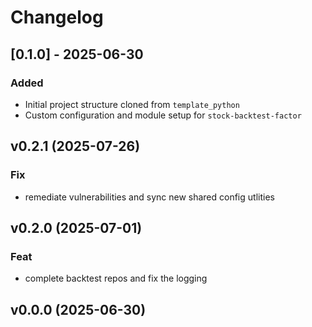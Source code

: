 # Changelog

## [0.1.0] - 2025-06-30

### Added

- Initial project structure cloned from `template_python`
- Custom configuration and module setup for `stock-backtest-factor`

## v0.2.1 (2025-07-26)

### Fix

- remediate vulnerabilities and sync new shared config utlities

## v0.2.0 (2025-07-01)

### Feat

- complete backtest repos and fix the logging

## v0.0.0 (2025-06-30)
